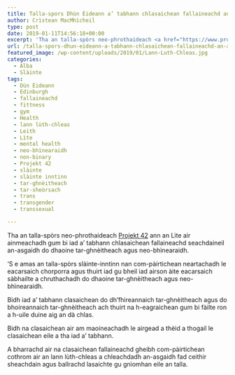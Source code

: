 ```yaml
---
title: Talla-spors Dhùn Èideann a’ tabhann chlasaichean fallaineachd an-asgaidh do dhaoine tar-gnèitheach agus neo-bhìnearaidh
author: Crìstean MacMhìcheil
type: post
date: 2019-01-11T14:56:18+00:00
excerpt: 'Tha an talla-spòrs neo-phrothaideach <a href="https://www.projekt42.co.uk/">Projekt 42</a> ann an Lìte air ainmeachadh gum bi iad a’ tabhann chlasaichean fallaineachd seachdaineil an-asgaidh do dhaoine tar-ghnèitheach agus neo-bhìnearaidh.'
url: /talla-spors-dhun-eideann-a-tabhann-chlasaichean-fallaineachd-an-asgaidh-do-dhaoine-tar-gneitheach-agus-neo-bhinearaidh/
featured_image: /wp-content/uploads/2019/01/Lann-Luth-Chleas.jpg
categories:
  - Alba
  - Slàinte
tags:
  - Dùn Èideann
  - Edinburgh
  - fallaineachd
  - fittness
  - gym
  - Health
  - lann lùth-chleas
  - Leith
  - Lìte
  - mental health
  - neo-bhìnearaidh
  - non-binary
  - Projekt 42
  - slàinte
  - slàinte inntinn
  - tar-ghnèitheach
  - tar-sheòrsach
  - trans
  - transgender
  - transsexual

---
```

Tha an talla-spòrs neo-phrothaideach [Projekt 42][1] ann an Lìte air ainmeachadh gum bi iad a’ tabhann chlasaichean fallaineachd seachdaineil an-asgaidh do dhaoine tar-ghnèitheach agus neo-bhìnearaidh.

‘S e amas an talla-spòrs slàinte-inntinn nan com-pàirtichean neartachadh le eacarsaich chorporra agus thuirt iad gu bheil iad airson àite eacarsaich sàbhailte a chruthachadh do dhaoine tar-ghnèitheach agus neo-bhìnearaidh.

Bidh iad a’ tabhann clasaichean do dh’fhireannaich tar-ghnèitheach agus do bhoireannaich tar-ghnèitheach ach thuirt na h-eagraichean gum bi fàilte ron a h-uile duine aig an dà chlas.

Bidh na clasaichean air am maoineachadh le airgead a thèid a thogail le clasaichean eile a tha iad a’ tabhann.

A bharrachd air na clasaichean fallaineachd gheibh com-pàirtichean cothrom air an lann lùth-chleas a chleachdadh an-asgaidh fad ceithir sheachdain agus ballrachd lasaichte gu gnìomhan eile an talla.

 [1]: https://www.projekt42.co.uk/